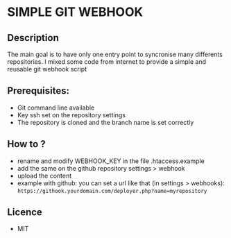 # SIMPLE GIT WEBHOOK

## Description
The main goal is to have only one entry point to syncronise many differents repositories.
I mixed some code from internet to provide a simple and reusable git webhook script


## Prerequisites:
- Git command line available
- Key ssh set on the repository settings
- The repository is cloned and the branch name is set correctly


## How to ?
- rename and modify WEBHOOK_KEY in the file .htaccess.example
- add the same on the github repository settings > webhook
- upload the content
- example with github: you can set a url like that (in settings > webhooks): `https://githook.yourdomain.com/deployer.php?name=myrepository`


## Licence
- MIT
